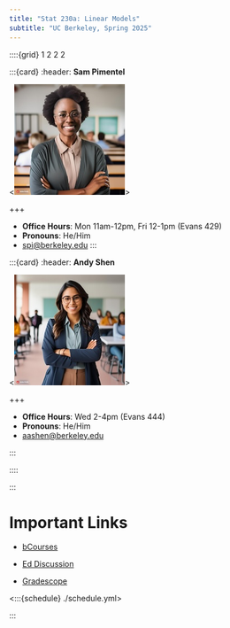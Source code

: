 ```yaml
---
title: "Stat 230a: Linear Models"
subtitle: "UC Berkeley, Spring 2025"
---
```


::::{grid} 1 2 2 2

:::{card}
:header: **Sam Pimentel**

<![Instructor Name](images/firefly-instructor.jpg)>

+++

* **Office Hours**: Mon 11am-12pm, Fri 12-1pm (Evans 429)
* **Pronouns**: He/Him
* [spi@berkeley.edu](mailto:spi@berkeley.edu)
:::

:::{card}
:header: **Andy Shen**

<![GSI Name](images/firefly-gsi.jpg)>

+++

* **Office Hours**: Wed 2-4pm (Evans 444)
* **Pronouns**: He/Him
* [aashen@berkeley.edu](mailto:aashen@berkeley.edu)

:::

::::


:::

# Important Links


- [bCourses](https://bcourses.berkeley.edu/courses/1541409)

- [Ed Discussion](https://edstem.org/us/courses/71198/discussion)

- [Gradescope](https://www.gradescope.com/courses/939242)


<:::{schedule} ./schedule.yml>

:::
